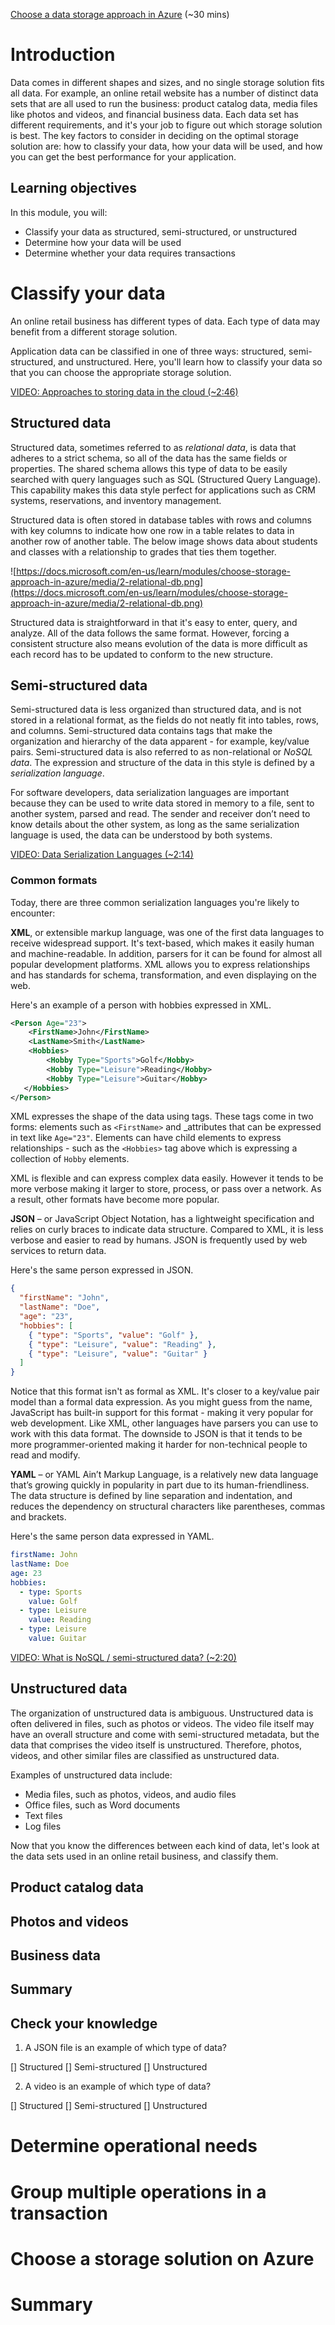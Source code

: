 [Choose a data storage approach in Azure](https://docs.microsoft.com/en-us/learn/modules/choose-storage-approach-in-azure/) (~30 mins)

# Introduction

Data comes in different shapes and sizes, and no single storage solution fits all data. For example, an online retail website has a number of distinct data sets that are all used to run the business: product catalog data, media files like photos and videos, and financial business data. Each data set has different requirements, and it's your job to figure out which storage solution is best. The key factors to consider in deciding on the optimal storage solution are: how to classify your data, how your data will be used, and how you can get the best performance for your application.

## Learning objectives

In this module, you will:

- Classify your data as structured, semi-structured, or unstructured
- Determine how your data will be used
- Determine whether your data requires transactions

# Classify your data

An online retail business has different types of data. Each type of data may benefit from a different storage solution.

Application data can be classified in one of three ways: structured, semi-structured, and unstructured. Here, you'll learn how to classify your data so that you can choose the appropriate storage solution.

[VIDEO: Approaches to storing data in the cloud (~2:46)](https://www.microsoft.com/en-us/videoplayer/embed/RE2yEuY?pid=RE2yEuY-ax-86-id-oneplayer&postJsllMsg=true&autoplay=false&mute=false&loop=false&market=en-us&playFullScreen=false)

## Structured data

Structured data, sometimes referred to as _relational data_, is data that adheres to a strict schema, so all of the data has the same fields or properties. The shared schema allows this type of data to be easily searched with query languages such as SQL (Structured Query Language). This capability makes this data style perfect for applications such as CRM systems, reservations, and inventory management.

Structured data is often stored in database tables with rows and columns with key columns to indicate how one row in a table relates to data in another row of another table. The below image shows data about students and classes with a relationship to grades that ties them together.

![https://docs.microsoft.com/en-us/learn/modules/choose-storage-approach-in-azure/media/2-relational-db.png](https://docs.microsoft.com/en-us/learn/modules/choose-storage-approach-in-azure/media/2-relational-db.png)

Structured data is straightforward in that it's easy to enter, query, and analyze. All of the data follows the same format. However, forcing a consistent structure also means evolution of the data is more difficult as each record has to be updated to conform to the new structure.

## Semi-structured data

Semi-structured data is less organized than structured data, and is not stored in a relational format, as the fields do not neatly fit into tables, rows, and columns. Semi-structured data contains tags that make the organization and hierarchy of the data apparent - for example, key/value pairs. Semi-structured data is also referred to as non-relational or _NoSQL data_. The expression and structure of the data in this style is defined by a _serialization language_.

For software developers, data serialization languages are important because they can be used to write data stored in memory to a file, sent to another system, parsed and read. The sender and receiver don’t need to know details about the other system, as long as the same serialization language is used, the data can be understood by both systems.

[VIDEO: Data Serialization Languages (~2:14)](https://sec.ch9.ms/ch9/8fcb/f9263931-05e4-4767-8168-69cfb5358fcb/DataSerializationLang_mid.mp4)

### Common formats

Today, there are three common serialization languages you're likely to encounter:

**XML**, or extensible markup language, was one of the first data languages to receive widespread support. It's text-based, which makes it easily human and machine-readable. In addition, parsers for it can be found for almost all popular development platforms. XML allows you to express relationships and has standards for schema, transformation, and even displaying on the web.

Here's an example of a person with hobbies expressed in XML.

```xml
<Person Age="23">
    <FirstName>John</FirstName>
    <LastName>Smith</LastName>
    <Hobbies>
        <Hobby Type="Sports">Golf</Hobby>
        <Hobby Type="Leisure">Reading</Hobby>
        <Hobby Type="Leisure">Guitar</Hobby>
   </Hobbies>
</Person>
```

XML expresses the shape of the data using tags. These tags come in two forms: elements such as `<FirstName>` and \_attributes that can be expressed in text like `Age="23"`. Elements can have child elements to express relationships - such as the `<Hobbies>` tag above which is expressing a collection of `Hobby` elements.

XML is flexible and can express complex data easily. However it tends to be more verbose making it larger to store, process, or pass over a network. As a result, other formats have become more popular.

**JSON** – or JavaScript Object Notation, has a lightweight specification and relies on curly braces to indicate data structure. Compared to XML, it is less verbose and easier to read by humans. JSON is frequently used by web services to return data.

Here's the same person expressed in JSON.

```json
{
  "firstName": "John",
  "lastName": "Doe",
  "age": "23",
  "hobbies": [
    { "type": "Sports", "value": "Golf" },
    { "type": "Leisure", "value": "Reading" },
    { "type": "Leisure", "value": "Guitar" }
  ]
}
```

Notice that this format isn't as formal as XML. It's closer to a key/value pair model than a formal data expression. As you might guess from the name, JavaScript has built-in support for this format - making it very popular for web development. Like XML, other languages have parsers you can use to work with this data format. The downside to JSON is that it tends to be more programmer-oriented making it harder for non-technical people to read and modify.

**YAML** – or YAML Ain’t Markup Language, is a relatively new data language that’s growing quickly in popularity in part due to its human-friendliness. The data structure is defined by line separation and indentation, and reduces the dependency on structural characters like parentheses, commas and brackets.

Here's the same person data expressed in YAML.

```yml
firstName: John
lastName: Doe
age: 23
hobbies:
  - type: Sports
    value: Golf
  - type: Leisure
    value: Reading
  - type: Leisure
    value: Guitar
```

[VIDEO: What is NoSQL / semi-structured data? (~2:20)](https://www.microsoft.com/en-us/videoplayer/embed/RE2yEvd?pid=RE2yEvd-ax-87-id-oneplayer&postJsllMsg=true&autoplay=false&mute=false&loop=false&market=en-us&playFullScreen=false)

## Unstructured data

The organization of unstructured data is ambiguous. Unstructured data is often delivered in files, such as photos or videos. The video file itself may have an overall structure and come with semi-structured metadata, but the data that comprises the video itself is unstructured. Therefore, photos, videos, and other similar files are classified as unstructured data.

Examples of unstructured data include:

- Media files, such as photos, videos, and audio files
- Office files, such as Word documents
- Text files
- Log files

Now that you know the differences between each kind of data, let's look at the data sets used in an online retail business, and classify them.

## Product catalog data

## Photos and videos

## Business data

## Summary

## Check your knowledge

1. A JSON file is an example of which type of data?

[] Structured
[] Semi-structured
[] Unstructured

2. A video is an example of which type of data?

[] Structured
[] Semi-structured
[] Unstructured

# Determine operational needs

# Group multiple operations in a transaction

# Choose a storage solution on Azure

# Summary
